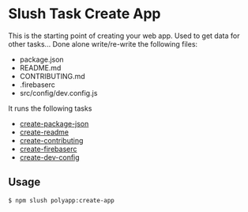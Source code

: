 

<!-- Start tasks/creators/create-app.js -->

# Slush Task Create App

This is the starting point of creating your web app. Used to get data for other tasks...
Done alone write/re-write the following files:
- package.json
- README.md
- CONTRIBUTING.md
- .firebaserc
- src/config/dev.config.js

It runs the following tasks
- [create-package-json](../creators/create-package-json.md)
- [create-readme](../creators/create-readme.md)
- [create-contributing](../creators/create-contributing.md)
- [create-firebaserc](../creators/create-firebaserc.md)
- [create-dev-config](../creators/create-dev-config.md)

## Usage

```bash
$ npm slush polyapp:create-app
```

<!-- End tasks/creators/create-app.js -->

